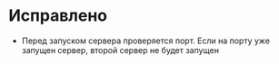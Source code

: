 # Исправлено
- Перед запуском сервера проверяется порт. Если на порту уже запущен сервер, второй сервер не будет запущен
